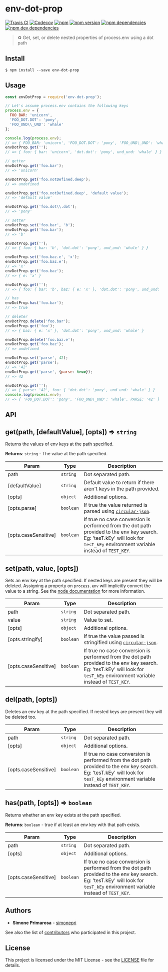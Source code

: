 # env-dot-prop
[![Travis CI](https://travis-ci.org/simonepri/env-dot-prop.svg?branch=master)](https://travis-ci.org/simonepri/env-dot-prop) [![Codecov](https://img.shields.io/codecov/c/github/simonepri/env-dot-prop/master.svg)](https://codecov.io/gh/simonepri/env-dot-prop) [![npm](https://img.shields.io/npm/dm/env-dot-prop.svg)](https://www.npmjs.com/package/env-dot-prop) [![npm version](https://img.shields.io/npm/v/env-dot-prop.svg)](https://www.npmjs.com/package/env-dot-prop) [![npm dependencies](https://david-dm.org/simonepri/env-dot-prop.svg)](https://david-dm.org/simonepri/env-dot-prop) [![npm dev dependencies](https://david-dm.org/simonepri/env-dot-prop/dev-status.svg)](https://david-dm.org/simonepri/env-dot-prop#info=devDependencies)
> ♻️ Get, set, or delete nested properties of process.env using a dot path


## Install

```
$ npm install --save env-dot-prop
```

## Usage

```js
const envDotProp = require('env-dot-prop');

// Let's assume process.env contains the following keys
process.env = {
  FOO_BAR: 'unicorn',
  'FOO_DOT.DOT': 'pony',
  'FOO_UND\\_UND': 'whale'
};

console.log(process.env);
// => { FOO_BAR: 'unicorn', 'FOO_DOT.DOT': 'pony', 'FOO_UND\_UND': 'whale' }
envDotProp.get('');
// => { foo: { bar: 'unicorn', 'dot.dot': 'pony', und_und: 'whale' } }

// getter
envDotProp.get('foo.bar');
// => 'unicorn'

envDotProp.get('foo.notDefined.deep');
// => undefined

envDotProp.get('foo.notDefined.deep', 'default value');
// => 'default value'

envDotProp.get('foo.dot\\.dot');
// => 'pony'

// setter
envDotProp.set('foo.bar', 'b');
envDotProp.get('foo.bar');
// => 'b'

envDotProp.get('');
// => { foo: { bar: 'b', 'dot.dot': 'pony', und_und: 'whale' } }

envDotProp.set('foo.baz.e', 'x');
envDotProp.get('foo.baz.e');
// => 'x'
envDotProp.get('foo.baz');
// => { e: 'x' }

envDotProp.get('');
// => { foo: { bar: 'b', baz: { e: 'x' }, 'dot.dot': 'pony', und_und: 'whale' } }

// has
envDotProp.has('foo.bar');
// => true

// deleter
envDotProp.delete('foo.bar');
envDotProp.get('foo');
// => { baz: { e: 'x' }, 'dot.dot': 'pony', und_und: 'whale' }

envDotProp.delete('foo.baz.e');
envDotProp.get('foo.baz');
// => undefined

envDotProp.set('parse', 42);
envDotProp.get('parse');
// => '42'
envDotProp.get('parse', {parse: true});
// => 42

envDotProp.get('');
// => { parse: '42', foo: { 'dot.dot': 'pony', und_und: 'whale' } }
console.log(process.env);
// => { 'FOO_DOT.DOT': 'pony', 'FOO_UND\_UND': 'whale', PARSE: '42' }
```

## API

<a name="get"></a>

## get(path, [defaultValue], [opts]) ⇒ <code>string</code>
Returns the values of env keys at the path specified.

**Returns**: <code>string</code> - The value at the path specified.   

| Param | Type | Description |
| --- | --- | --- |
| path | <code>string</code> | Dot separated path. |
| [defaultValue] | <code>string</code> | Default value to return if there aren't keys in the path provided. |
| [opts] | <code>object</code> | Additional options. |
| [opts.parse] | <code>boolean</code> | If true the value returned is parsed using [`circular-json`](https://github.com/WebReflection/circular-json). |
| [opts.caseSensitive] | <code>boolean</code> | If true no case conversion is performed from the dot path provided to the env key search.<br>Eg: 'tesT.kEy' will look for `tesT_kEy` environment variable instead of `TEST_KEY`. |

<a name="set"></a>

## set(path, value, [opts])
Sets an env key at the path specified. If nested keys are present they will be deleted.
Assigning a property on `process.env` will implicitly convert the value to a string.
See the [node documentation](https://nodejs.org/api/process.html#process_process_env) for more information.


| Param | Type | Description |
| --- | --- | --- |
| path | <code>string</code> | Dot separated path. |
| value | <code>string</code> | Value to set. |
| [opts] | <code>object</code> | Additional options. |
| [opts.stringify] | <code>boolean</code> | If true the value passed is stringified using [`circular-json`](https://github.com/WebReflection/circular-json). |
| [opts.caseSensitive] | <code>boolean</code> | If true no case conversion is performed from the dot path provided to the env key search.<br>Eg: 'tesT.kEy' will look for `tesT_kEy` environment variable instead of `TEST_KEY`. |

<a name="del"></a>

## del(path, [opts])
Deletes an env key at the path specified. If nested keys are present they will
be deleted too.


| Param | Type | Description |
| --- | --- | --- |
| path | <code>string</code> | Dot separated path. |
| [opts] | <code>object</code> | Additional options. |
| [opts.caseSensitive] | <code>boolean</code> | If true no case conversion is performed from the dot path provided to the env key search.<br>Eg: 'tesT.kEy' will look for `tesT_kEy` environment variable instead of `TEST_KEY`. |

<a name="has"></a>

## has(path, [opts]) ⇒ <code>boolean</code>
Returns whether an env key exists at the path specified.

**Returns**: <code>boolean</code> - true if at least an env key with that path exists.   

| Param | Type | Description |
| --- | --- | --- |
| path | <code>string</code> | Dot separated path. |
| [opts] | <code>object</code> | Additional options. |
| [opts.caseSensitive] | <code>boolean</code> | If true no case conversion is performed from the dot path provided to the env key search.<br>Eg: 'tesT.kEy' will look for `tesT_kEy` environment variable instead of `TEST_KEY`. |

## Authors
* **Simone Primarosa** - [simonepri](https://github.com/simonepri)

See also the list of [contributors](https://github.com/simonepri/env-dot-prop/contributors) who participated in this project.

## License
This project is licensed under the MIT License - see the [LICENSE](LICENSE) file for details.
